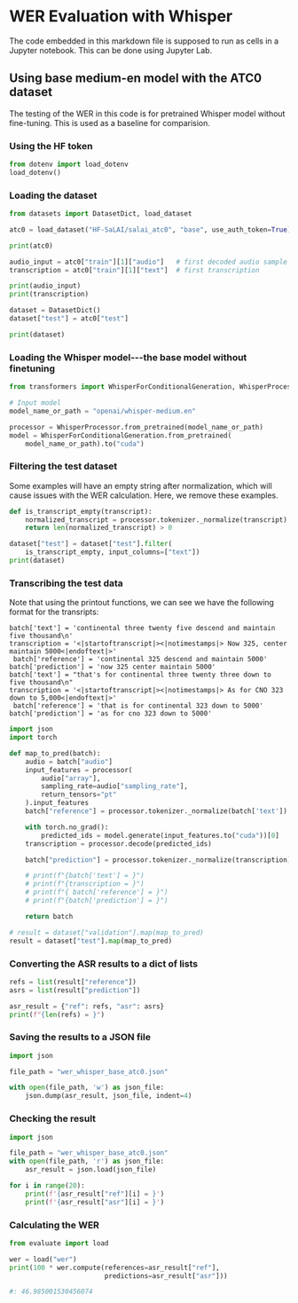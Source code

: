 # WER Evaluation with Whisper

The code embedded in this markdown file is supposed to run as cells in a Jupyter notebook. This can be done using Jupyter Lab.

## Using base medium-en model with the ATC0 dataset

The testing of the WER in this code is for pretrained Whisper model without fine-tuning. This is used as a baseline for comparision.

### Using the HF token

```python
from dotenv import load_dotenv
load_dotenv()
```

### Loading the dataset

```python
from datasets import DatasetDict, load_dataset

atc0 = load_dataset("HF-SaLAI/salai_atc0", "base", use_auth_token=True)

print(atc0)

audio_input = atc0["train"][1]["audio"]   # first decoded audio sample
transcription = atc0["train"][1]["text"]  # first transcription

print(audio_input)
print(transcription)

dataset = DatasetDict()
dataset["test"] = atc0["test"]

print(dataset)
```

### Loading the Whisper model---the base model without finetuning

```python
from transformers import WhisperForConditionalGeneration, WhisperProcessor

# Input model
model_name_or_path = "openai/whisper-medium.en"

processor = WhisperProcessor.from_pretrained(model_name_or_path)
model = WhisperForConditionalGeneration.from_pretrained(
    model_name_or_path).to("cuda")
```

### Filtering the test dataset

Some examples will have an empty string after normalization, which will cause issues with the WER calculation. Here, we remove these examples.

```python
def is_transcript_empty(transcript):
    normalized_transcript = processor.tokenizer._normalize(transcript)
    return len(normalized_transcript) > 0

dataset["test"] = dataset["test"].filter(
    is_transcript_empty, input_columns=["text"])
print(dataset)
```

### Transcribing the test data

Note that using the printout functions, we can see we have the following format for the transripts:

```
batch['text'] = 'continental three twenty five descend and maintain five thousand\n'
transcription = '<|startoftranscript|><|notimestamps|> Now 325, center maintain 5000<|endoftext|>'
 batch['reference'] = 'continental 325 descend and maintain 5000'
batch['prediction'] = 'now 325 center maintain 5000'
batch['text'] = "that's for continental three twenty three down to five thousand\n"
transcription = '<|startoftranscript|><|notimestamps|> As for CNO 323 down to 5,000<|endoftext|>'
 batch['reference'] = 'that is for continental 323 down to 5000'
batch['prediction'] = 'as for cno 323 down to 5000'
```

```python
import json
import torch

def map_to_pred(batch):
    audio = batch["audio"]
    input_features = processor(
        audio["array"],
        sampling_rate=audio["sampling_rate"],
        return_tensors="pt"
    ).input_features
    batch["reference"] = processor.tokenizer._normalize(batch['text'])

    with torch.no_grad():
        predicted_ids = model.generate(input_features.to("cuda"))[0]
    transcription = processor.decode(predicted_ids)

    batch["prediction"] = processor.tokenizer._normalize(transcription)

    # print(f"{batch['text'] = }")
    # print(f"{transcription = }")
    # print(f"{ batch['reference'] = }")
    # print(f"{batch['prediction'] = }")

    return batch

# result = dataset["validation"].map(map_to_pred)
result = dataset["test"].map(map_to_pred)
```

### Converting the ASR results to a dict of lists

```python
refs = list(result["reference"])
asrs = list(result["prediction"])

asr_result = {"ref": refs, "asr": asrs}
print(f"{len(refs) = }")
```

### Saving the results to a JSON file

```python
import json

file_path = "wer_whisper_base_atc0.json"

with open(file_path, 'w') as json_file:
    json.dump(asr_result, json_file, indent=4)
```

### Checking the result

```python
import json

file_path = "wer_whisper_base_atc0.json"
with open(file_path, 'r') as json_file:
    asr_result = json.load(json_file)

for i in range(20):
    print(f'{asr_result["ref"][i] = }')
    print(f'{asr_result["asr"][i] = }')
```

### Calculating the WER

```python
from evaluate import load

wer = load("wer")
print(100 * wer.compute(references=asr_result["ref"],
                        predictions=asr_result["asr"]))

#: 46.985001530456074
```
